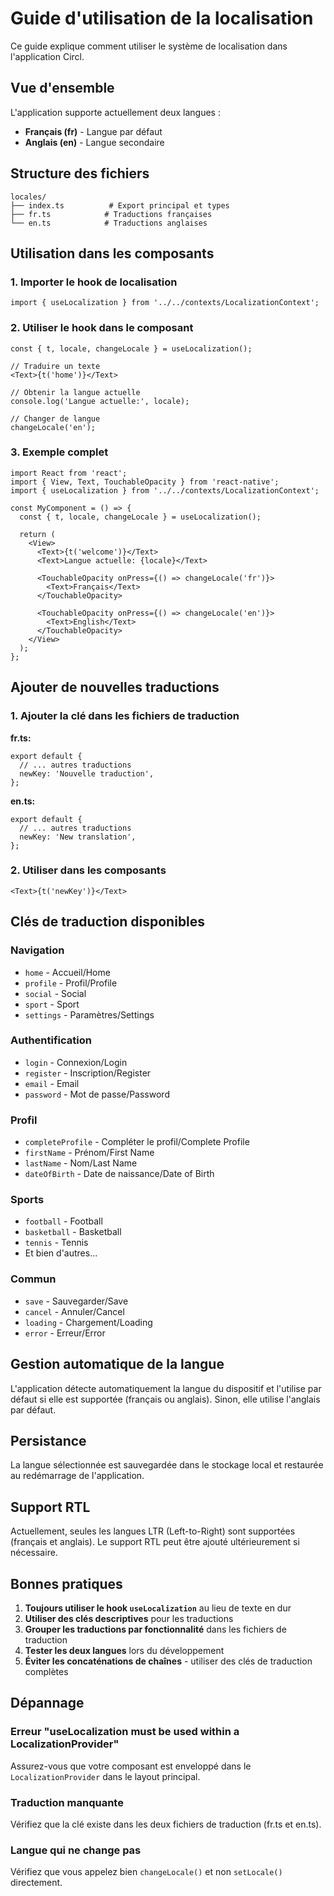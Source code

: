 # Guide d'utilisation de la localisation

Ce guide explique comment utiliser le système de localisation dans l'application Circl.

## Vue d'ensemble

L'application supporte actuellement deux langues :
- **Français (fr)** - Langue par défaut
- **Anglais (en)** - Langue secondaire

## Structure des fichiers

```
locales/
├── index.ts          # Export principal et types
├── fr.ts            # Traductions françaises
└── en.ts            # Traductions anglaises
```

## Utilisation dans les composants

### 1. Importer le hook de localisation

```tsx
import { useLocalization } from '../../contexts/LocalizationContext';
```

### 2. Utiliser le hook dans le composant

```tsx
const { t, locale, changeLocale } = useLocalization();

// Traduire un texte
<Text>{t('home')}</Text>

// Obtenir la langue actuelle
console.log('Langue actuelle:', locale);

// Changer de langue
changeLocale('en');
```

### 3. Exemple complet

```tsx
import React from 'react';
import { View, Text, TouchableOpacity } from 'react-native';
import { useLocalization } from '../../contexts/LocalizationContext';

const MyComponent = () => {
  const { t, locale, changeLocale } = useLocalization();

  return (
    <View>
      <Text>{t('welcome')}</Text>
      <Text>Langue actuelle: {locale}</Text>
      
      <TouchableOpacity onPress={() => changeLocale('fr')}>
        <Text>Français</Text>
      </TouchableOpacity>
      
      <TouchableOpacity onPress={() => changeLocale('en')}>
        <Text>English</Text>
      </TouchableOpacity>
    </View>
  );
};
```

## Ajouter de nouvelles traductions

### 1. Ajouter la clé dans les fichiers de traduction

**fr.ts:**
```tsx
export default {
  // ... autres traductions
  newKey: 'Nouvelle traduction',
};
```

**en.ts:**
```tsx
export default {
  // ... autres traductions
  newKey: 'New translation',
};
```

### 2. Utiliser dans les composants

```tsx
<Text>{t('newKey')}</Text>
```

## Clés de traduction disponibles

### Navigation
- `home` - Accueil/Home
- `profile` - Profil/Profile
- `social` - Social
- `sport` - Sport
- `settings` - Paramètres/Settings

### Authentification
- `login` - Connexion/Login
- `register` - Inscription/Register
- `email` - Email
- `password` - Mot de passe/Password

### Profil
- `completeProfile` - Compléter le profil/Complete Profile
- `firstName` - Prénom/First Name
- `lastName` - Nom/Last Name
- `dateOfBirth` - Date de naissance/Date of Birth

### Sports
- `football` - Football
- `basketball` - Basketball
- `tennis` - Tennis
- Et bien d'autres...

### Commun
- `save` - Sauvegarder/Save
- `cancel` - Annuler/Cancel
- `loading` - Chargement/Loading
- `error` - Erreur/Error

## Gestion automatique de la langue

L'application détecte automatiquement la langue du dispositif et l'utilise par défaut si elle est supportée (français ou anglais). Sinon, elle utilise l'anglais par défaut.

## Persistance

La langue sélectionnée est sauvegardée dans le stockage local et restaurée au redémarrage de l'application.

## Support RTL

Actuellement, seules les langues LTR (Left-to-Right) sont supportées (français et anglais). Le support RTL peut être ajouté ultérieurement si nécessaire.

## Bonnes pratiques

1. **Toujours utiliser le hook `useLocalization`** au lieu de texte en dur
2. **Utiliser des clés descriptives** pour les traductions
3. **Grouper les traductions par fonctionnalité** dans les fichiers de traduction
4. **Tester les deux langues** lors du développement
5. **Éviter les concaténations de chaînes** - utiliser des clés de traduction complètes

## Dépannage

### Erreur "useLocalization must be used within a LocalizationProvider"

Assurez-vous que votre composant est enveloppé dans le `LocalizationProvider` dans le layout principal.

### Traduction manquante

Vérifiez que la clé existe dans les deux fichiers de traduction (fr.ts et en.ts).

### Langue qui ne change pas

Vérifiez que vous appelez bien `changeLocale()` et non `setLocale()` directement.
